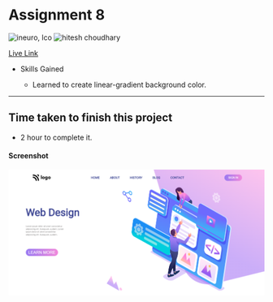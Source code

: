 # Assignment 8

![ineuro, lco](https://img.shields.io/badge/iNeuron-LCO-green)
![hitesh choudhary](https://img.shields.io/badge/Hitesh--Choudhary-Full--stack--JS--bootcamp-red)

[Live Link](https://lambent-panda-7c243e.netlify.app/)

- Skills Gained

  - Learned to create linear-gradient background color.

---

## Time taken to finish this project

- 2 hour to complete it.

#### Screenshot

![SCREENSHOT](./screenshot/screenshot.PNG)
